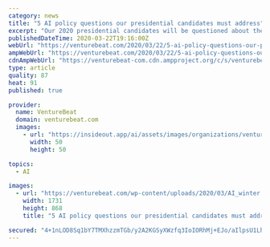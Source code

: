 ```yaml
---
category: news
title: "5 AI policy questions our presidential candidates must address"
excerpt: "Our 2020 presidential candidates will be questioned about their stance on artificial intelligence (AI) policy, especially with regard to the job displacement AI could cause in manufacturing, transportation, and other industries. An over-regulation of AI could hand technical superiority to countries like China and Russia, leading to a ripple ..."
publishedDateTime: 2020-03-22T19:16:00Z
webUrl: "https://venturebeat.com/2020/03/22/5-ai-policy-questions-our-presidential-candidates-must-address/"
ampWebUrl: "https://venturebeat.com/2020/03/22/5-ai-policy-questions-our-presidential-candidates-must-address/amp/"
cdnAmpWebUrl: "https://venturebeat-com.cdn.ampproject.org/c/s/venturebeat.com/2020/03/22/5-ai-policy-questions-our-presidential-candidates-must-address/amp/"
type: article
quality: 87
heat: 91
published: true

provider:
  name: VentureBeat
  domain: venturebeat.com
  images:
    - url: "https://insideout.app/ai/assets/images/organizations/venturebeat.com-50x50.jpg"
      width: 50
      height: 50

topics:
  - AI

images:
  - url: "https://venturebeat.com/wp-content/uploads/2020/03/AI_winter.jpg?fit=1731%2C868&strip=all"
    width: 1731
    height: 868
    title: "5 AI policy questions our presidential candidates must address"

secured: "4+1nLOD8Sq1bY7TMXhzzmTGb/y2A2KGSyXWzfq3IoIORhMj+EJo/aIlpsU1LhpSjmdlsOfsSMyOOAXK7/VxDmHHqVM0EH6s6cBxQPxXPaC50w2cDKVBW1Jno0CMeXurX3O/6HHPk3R51qD0d+QNNNjBrWIjBsOvVPMdx0XzJJlaanmwFTbpVZ9I6+R4hStFwKx+tizTzuix2ekWxu2iYYiL28/bn2tABtbfR9a34spKCzmrLJ6v9rv/3Kewfj3Q6y+zaswq6OdOdW6oKR+FPzL6QnRjyJ9vqfmNaX51MHUouawi+654c/rn3X8NyH32DESPqvSP0eJ0MAXmRzSd5ekIA9wDV0r29yjHAyxhQ6UoGCHeqnaOuNQ86WQPzZCyQfQfjGFe0xSJ3J+SLwr47tX/3NzMGivbstmHWsAOCr9Rtfg92a9nF8RQMDd66md1bxPGIhDcGonX3jK9iBJtqLbL0DLdBPyYXDnMagS6OHXA=;KKMd3dxp2oY0VKRkeUS09g=="
---
```


